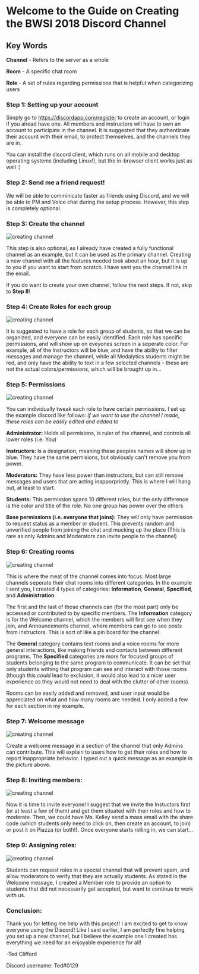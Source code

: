 Welcome to the Guide on Creating the BWSI 2018 Discord Channel
==============================================================

## Key Words
**Channel** - Refers to the server as a whole

**Room** - A specific chat room

**Role** - A set of rules regarding permissions that is helpful when categorizing users

### Step 1: Setting up your account

Simply go to https://discordapp.com/register to create an account, or login if you alread have one. All members and instructors will have to own an account to participate in the channel. It is suggested that they authenticate their account with their email, to protect themselves, and the channels they are in.

You can install the discord client, which runs on all mobile and desktop operating systems (including Linux!), but the in-browser client works just as well :) 

### Step 2: Send me a friend request!

We will be able to comminicate faster as friends using Discord, and we will be able to PM and Voice chat during the setup process. However, this step is completely optional.

### Step 3: Create the channel

![creating channel](https://github.com/edwardclifford/Discord/blob/master/Create.PNG)

This step is also optional, as I already have created a fully functional channel as an example, but it can be used as the primary channel. Creating a new channel with all the features needed took about an hour, but it is up to you if you want to start from scratch. I have sent you the channel link in the email.

If you do want to create your own channel, follow the next steps. If not, skip to **Step 8**!

### Step 4: Create Roles for each group

![creating channel](https://github.com/edwardclifford/Discord/blob/master/roles.PNG)

It is suggested to have a role for each group of students, so that we can be organized, and everyone can be easily identified. Each role has specific permissions, and will show up on eveyones screen in a seperate color. For example, all of the Instructors will be blue, and have the ability to filter messages and manage the channel, while all Medalytics students might be red, and only have the ability to text in a few selected channels - these are not the actual colors/permissions, which will be brought up in...

### Step 5: Permissions

![creating channel](https://github.com/edwardclifford/Discord/blob/master/permisions.PNG)

You can individually tweak each role to have certain permissions. I set up the example discord like follows: *if we want to use the channel I made, these roles can be easily edited and added to*

  **Administrator:** Holds all permisions, is ruler of the channel, and controls all lower roles (i.e. You)
  
  **Instructors:** Is a designation, meaning these peoples names will show up in blue. They have the same permisions, but obviously can't remove you from power.
  
  **Moderators:** They have less power than instructors, but can still remove messages and users that are acting inapporprietly. This is where I will hang out, at least to start.
  
  **Students:** This permission spans 10 different roles, but the only difference is the color and title of the role. No one group has power over the others
  
  **Base permissions (i.e. everyone that joins):** They will only have permission to request status as a member or student. This prevents random and unverified people from joining the chat and mucking up the place (This is rare as only Admins and Moderators can invite people to the channel)

### Step 6: Creating rooms

![creating channel](https://github.com/edwardclifford/Discord/blob/master/categories.PNG)

This is where the meat of the channel comes into focus. Most large channels seperate their chat rooms into different categories. In the example I sent you, I created 4 types of categories: **Information**, **General**, **Specified**, and **Administration**.

The first and the last of those channels can (for the most part) only be accessed or contributed to by specific members. The **Information** category is for the Welcome channel, which the members will first see when they join, and Announcements channel, where members can go to see posts from instructors. This is sort of like a pin board for the channel. 

The **General** category contains text rooms and a voice rooms for more general interactions, like making friends and contacts between different programs. The **Specified** categories are more for focused groups of students belonging to the same program to communicate. It can be set that only students withing that program can see and interact with those rooms (though this *could* lead to exclusion, it would also lead to a nicer user experience as they would not need to deal with the clutter of other rooms). 

Rooms can be easily added and removed, and user input would be appreciated on what and how many rooms are needed. I only added a few for each section in my example.

### Step 7: Welcome message

![creating channel](https://github.com/edwardclifford/Discord/blob/master/welcome.PNG)

Create a welcome message in a section of the channel that only Admins can contribute. This will explain to users how to get their roles and how to report inappropriate behavior. I typed out a quick message as an example in the picture above.

### Step 8: Inviting members:

![creating channel](https://github.com/edwardclifford/Discord/blob/master/invite.PNG)

Now it is time to invite everyone! I suggest that we invite the Instuctors first (or at least a few of them) and get them situated with their roles and how to moderate. Then, we could have Ms. Kelley send a mass email with the share code (which students only need to click on, then create an account, to join) or post it on Piazza (or both!). Once everyone starts rolling in, we can start...

### Step 9: Assigning roles:

![creating channel](https://github.com/edwardclifford/Discord/blob/master/role%20assignment.PNG)

Students can request roles in a special channel that will prevent spam, and allow moderators to verify that they are actually students. As stated in the Welcome message, I created a Member role to provide an option to students that did not necessarily get accepted, but want to continue to work with us.

### Conclusion:

Thank you for letting me help with this project! I am excited to get to know everyone using the Discord! Like I said earlier, I am perfectly fine helping you set up a new channel, but I believe the example one I created has everything we need for an enjoyable experience for all!

-Ted Clifford

Discord username: Ted#0129
